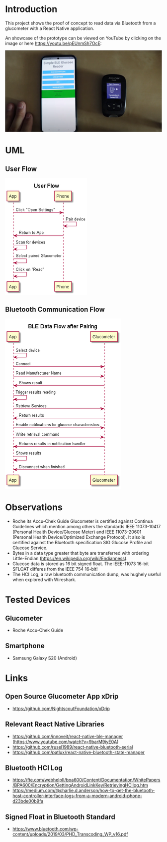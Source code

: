 # Introduction

This project shows the proof of concept to read data via Bluetooth from a glucometer with a React Native application.

An showcase of the prototype can be viewed on YouTube by clicking on the image or here https://youtu.be/pEUnmSh7OcE:

[![Simple BLE Glucose Reader](misc/images/screenshot.png?raw=true "Simple BLE Glucose Reader")](https://youtu.be/pEUnmSh7OcE "Simple BLE Glucose Reader")

# UML

## User Flow
![User Flow](misc/uml/userflow/userflow.png?raw=true "User Flow")

## Bluetooth Communication Flow
![BLE Flow](misc/uml/bleflow/bleflow.png?raw=true "BLE Flow")

# Observations

* Roche its Accu-Chek Guide Glucometer is certified against Continua Guidelines which mention among others the standards IEEE 11073-10417 (Personal Health Device/Glucose Meter) and IEEE 11073-20601 (Personal Health Device/Optimized Exchange Protocol). It also is certified against the Bluetooth specification SIG Glucose Profile and Glucose Service.
* Bytes in a data type greater that byte are transferred with ordering Little-Endian (https://en.wikipedia.org/wiki/Endianness).
* Glucose data is stored as 16 bit signed float. The IEEE-11073 16-bit SFLOAT differes from the IEEE 754 16-bit! 
* The HCI Log, a raw bluetooth communication dump, was hughely useful when explored with Wireshark.

# Tested Devices

## Glucometer
* Roche Accu-Chek Guide

## Smartphone
* Samsung Galaxy S20 (Android)

# Links

## Open Source Glucometer App xDrip
* https://github.com/NightscoutFoundation/xDrip

## Relevant React Native Libraries
* https://github.com/innoveit/react-native-ble-manager (https://www.youtube.com/watch?v=9barM9iyE0A)
* https://github.com/rusel1989/react-native-bluetooth-serial
* https://github.com/patlux/react-native-bluetooth-state-manager

## Bluetooth HCI Log
* https://fte.com/webhelpII/bpa600/Content/Documentation/WhitePapers/BPA600/Encryption/GettingAndroidLinkKey/RetrievingHCIlog.htm
* https://medium.com/@charlie.d.anderson/how-to-get-the-bluetooth-host-controller-interface-logs-from-a-modern-android-phone-d23bde00b9fa

## Signed Float in Bluetooth Standard 
* https://www.bluetooth.com/wp-content/uploads/2019/03/PHD_Transcoding_WP_v16.pdf
